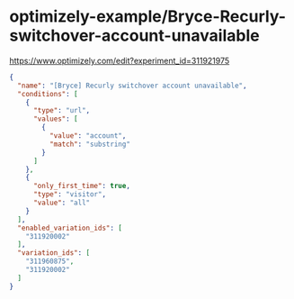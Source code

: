 optimizely-example/Bryce-Recurly-switchover-account-unavailable
==============================================================

https://www.optimizely.com/edit?experiment_id=311921975

```json
{
  "name": "[Bryce] Recurly switchover account unavailable",
  "conditions": [
    {
      "type": "url",
      "values": [
        {
          "value": "account",
          "match": "substring"
        }
      ]
    },
    {
      "only_first_time": true,
      "type": "visitor",
      "value": "all"
    }
  ],
  "enabled_variation_ids": [
    "311920002"
  ],
  "variation_ids": [
    "311960875",
    "311920002"
  ]
}
```